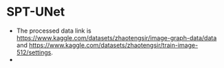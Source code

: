 # SPT-UNet
- The processed data link is https://www.kaggle.com/datasets/zhaotengsir/image-graph-data/data and https://www.kaggle.com/datasets/zhaotengsir/train-image-512/settings.
- 
